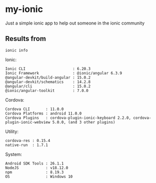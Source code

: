 # my-ionic

Just a simple ionic app to help out someone in the ionic community

## Results from
    ionic info

Ionic:

    Ionic CLI                     : 6.20.3
    Ionic Framework               : @ionic/angular 6.3.9
    @angular-devkit/build-angular : 15.0.2
    @angular-devkit/schematics    : 14.2.8
    @angular/cli                  : 15.0.2
    @ionic/angular-toolkit        : 7.0.0

Cordova:

    Cordova CLI       : 11.0.0
    Cordova Platforms : android 11.0.0
    Cordova Plugins   : cordova-plugin-ionic-keyboard 2.2.0, cordova-plugin-ionic-webview 5.0.0, (and 3 other plugins)

Utility:

    cordova-res : 0.15.4
    native-run  : 1.7.1

System:

    Android SDK Tools : 26.1.1
    NodeJS            : v18.12.0
    npm               : 8.19.3
    OS                : Windows 10
